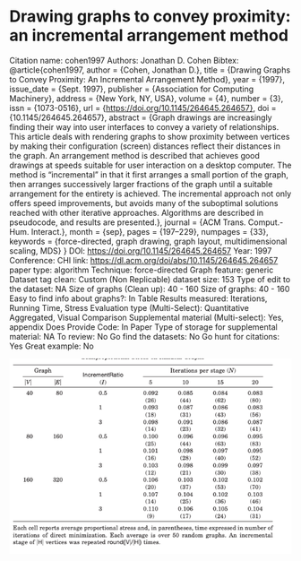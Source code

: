 # Drawing graphs to convey proximity: an incremental arrangement method

Citation name: cohen1997
Authors: Jonathan D. Cohen
Bibtex: @article{cohen1997,
author = {Cohen, Jonathan D.},
title = {Drawing Graphs to Convey Proximity: An Incremental Arrangement Method},
year = {1997},
issue_date = {Sept. 1997},
publisher = {Association for Computing Machinery},
address = {New York, NY, USA},
volume = {4},
number = {3},
issn = {1073-0516},
url = {https://doi.org/10.1145/264645.264657},
doi = {10.1145/264645.264657},
abstract = {Graph drawings are increasingly finding their way into user interfaces to convey a variety of relationships. This article deals with rendering graphs to show proximity between vertices by making their configuration (screen) distances reflect their distances in the graph. An arrangement method is described that achieves good drawings at speeds suitable for user interaction on a desktop computer. The method is “incremental” in that it first arranges a small portion of the graph, then arranges successively larger fractions of the graph until a suitable arrangement for the entirety is achieved. The incremental approach not only offers speed improvements, but avoids many of the suboptimal solutions reached with other iterative approaches. Algorithms are described in pseudocode, and results are presented.},
journal = {ACM Trans. Comput.-Hum. Interact.},
month = {sep},
pages = {197–229},
numpages = {33},
keywords = {force-directed, graph drawing, graph layout, multidimensional scaling, MDS}
}
DOI: https://doi.org/10.1145/264645.264657
Year: 1997
Conference: CHI
link: https://dl.acm.org/doi/abs/10.1145/264645.264657
paper type: algorithm
Technique: force-directed
Graph feature: generic
Dataset tag clean: Custom (Non Replicable)
dataset size: 153
Type of edit to the dataset: NA
Size of graphs (Clean up): 40 - 160
Size of graphs: 40 - 160
Easy to find info about graphs?: In Table
Results measured: Iterations, Running Time, Stress
Evaluation type (Multi-Select): Quantitative Aggregated, Visual Comparison
Supplemental material (Multi-select): Yes, appendix
Does Provide Code: In Paper
Type of storage for supplemental material: NA
To review: No
Go find the datasets: No
Go hunt for citations: Yes
Great example: No

![Untitled](Drawing%20graphs%20to%20convey%20proximity%20an%20incremental%20%20bc1fbe756cd64419a51d43070ef94c28/Untitled.png)